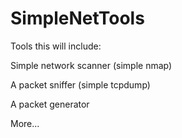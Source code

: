 # SimpleNetTools
Tools this will include:

Simple network scanner (simple nmap)

A packet sniffer (simple tcpdump)

A packet generator

More...
